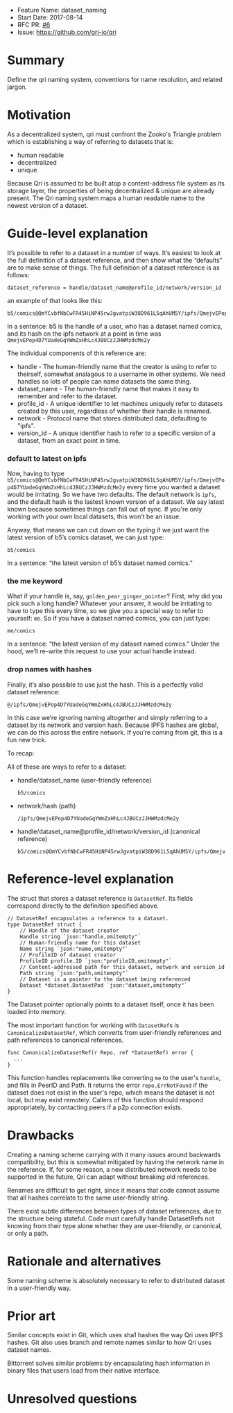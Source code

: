 - Feature Name: dataset_naming
- Start Date: 2017-08-14
- RFC PR: [#6](https://github.com/qri-io/rfcs/pull/3)
- Issue: https://github.com/qri-io/qri

# Summary
[summary]: #summary

Define the qri naming system, conventions for name resolution, and related jargon.

# Motivation
[motivation]: #motivation

As a decentralized system, qri must confront the Zooko's Triangle problem which is establishing a way of referring to datasets that is:

* human readable
* decentralized
* unique

Because Qri is assumed to be built atop a content-address file system as its storage layer, the properties of being decentralized & unique are already present. The Qri naming system maps a human readable name to the newest version of a dataset.

# Guide-level explanation
[guide-level-explanation]: #guide-level-explanation

It’s possible to refer to a dataset in a number of ways. It’s easiest to look 
at the full definition of a dataset reference, and then show what the “defaults” are to make sense of things. The full definition of a dataset reference is as follows:

    dataset_reference = handle/dataset_name@profile_id/network/version_id

an example of that looks like this:

    b5/comics@QmYCvbfNbCwFR45HiNP45rwJgvatpiW38D961L5qAhUM5Y/ipfs/QmejvEPop4D7YUadeGqYWmZxHhLc4JBUCzJJHWMzdcMe2y

In a sentence: b5 is the handle of a user, who has a dataset named comics, and its hash on the ipfs network at a point in time was `QmejvEPop4D7YUadeGqYWmZxHhLc4JBUCzJJHWMzdcMe2y`

The individual components of this reference are:

* handle - The human-friendly name that the creator is using to refer to theirself, somewhat analagous to a username in other systems. We need handles so lots of people can name datasets the same thing.
* dataset_name - The human-friendly name that makes it easy to remember and refer to the dataset.
* profile_id - A unique identifier to let machines uniquely refer to datasets created by this user, regardless of whether their handle is renamed.
* network - Protocol name that stores distributed data, defaulting to "ipfs".
* version_id - A unique identifier hash to refer to a specific version of a dataset, from an exact point in time.

### default to latest on ipfs

Now, having to type `b5/comics@QmYCvbfNbCwFR45HiNP45rwJgvatpiW38D961L5qAhUM5Y/ipfs/QmejvEPop4D7YUadeGqYWmZxHhLc4JBUCzJJHWMzdcMe2y`
every time you wanted a dataset would be irritating. So we have two defaults. 
The default network is `ipfs`, and the default hash is the lastest known version of a dataset. We say latest known because sometimes things can fall out of sync. If you're only working with your own local datasets, this won’t be an issue.

Anyway, that means we can cut down on the typing if we just want the latest 
version of b5’s comics dataset, we can just type:

    b5/comics

In a sentence: “the latest version of b5’s dataset named comics.”

### the me keyword

What if your handle is, say, `golden_pear_ginger_pointer`? First, why did you pick such a long handle? 
Whatever your answer, it would be irritating to have to type this every time, so we give you a special way to refer to yourself: `me`. So if you have a dataset named comics, you can just type:

    me/comics

In a sentence: “the latest version of my dataset named comics.” Under the hood, we’ll re-write this request to use your actual handle instead.

### drop names with hashes

Finally, it’s also possible to use just the hash. This is a perfectly valid dataset reference:

    @/ipfs/QmejvEPop4D7YUadeGqYWmZxHhLc4JBUCzJJHWMzdcMe2y

In this case we’re ignoring naming altogether and simply referring to a dataset by its network and version hash. Because IPFS hashes are global, we can do this across the entire network. If you’re coming from git, this is a fun new trick.

To recap:

All of these are ways to refer to a dataset:

* handle/dataset_name (user-friendly reference)

      b5/comics
    
* network/hash (path)

      /ipfs/QmejvEPop4D7YUadeGqYWmZxHhLc4JBUCzJJHWMzdcMe2y
      
* handle/dataset_name@profile_id/network/version_id (canonical reference)

      b5/comics@QmYCvbfNbCwFR45HiNP45rwJgvatpiW38D961L5qAhUM5Y/ipfs/QmejvEPop4D7YUadeGqYWmZxHhLc4JBUCzJJHWMzdcMe2y


# Reference-level explanation
[reference-level-explanation]: #reference-level-explanation

The struct that stores a dataset reference is `DatasetRef`. Its fields correspond directly to the definition specified above.

```
// DatasetRef encapsulates a reference to a dataset.
type DatasetRef struct {
	// Handle of the dataset creator
	Handle string `json:"handle,omitempty"`
	// Human-friendly name for this dataset
	Name string `json:"name,omitempty"`
	// ProfileID of dataset creator
	ProfileID profile.ID `json:"profileID,omitempty"`
	// Content-addressed path for this dataset, network and version_id
	Path string `json:"path,omitempty"`
	// Dataset is a pointer to the dataset being referenced
	Dataset *dataset.DatasetPod `json:"dataset,omitempty"`
}
```

The Dataset pointer optionally points to a dataset itself, once it has been loaded into memory.

The most important function for working with `DatasetRef`s is `CanonicalizeDatasetRef`, which converts from user-friendly references and path references to canonical references.

```
func CanonicalizeDatasetRef(r Repo, ref *DatasetRef) error {
  ...
}
```

This function handles replacements like converting `me` to the user's `handle`, and fills in PeerID and Path. It returns the error `repo.ErrNotFound` if the dataset does not exist in the user's repo, which means the dataset is not local, but may exist remotely. Callers of this function should respond appropriately, by contacting peers if a p2p connection exists.


# Drawbacks
[drawbacks]: #drawbacks

Creating a naming scheme carrying with it many issues around backwards compatibility, but this is somewhat mitigated by having the network name in the reference. If, for some reason, a new distributed network needs to be supported in the future, Qri can adapt without breaking old references.

Renames are difficult to get right, since it means that code cannot assume that all hashes correlate to the same user-friendly string.

There exist subtle differences between types of dataset references, due to the structure being stateful. Code must carefully handle DatasetRefs not knowing from their type alone whether they are user-friendly, or canonical, or only a path.

# Rationale and alternatives
[rationale-and-alternatives]: #rationale-and-alternatives

Some naming scheme is absolutely necessary to refer to distributed dataset in a user-friendly way.

# Prior art
[prior-art]: #prior-art

Similar concepts exist in Git, which uses sha1 hashes the way Qri uses IPFS hashes. Git also uses branch and remote names similar to how Qri uses dataset names.

Bittorrent solves similar problems by encapsulating hash information in binary files that users load from their native interface.

# Unresolved questions
[unresolved-questions]: #unresolved-questions
